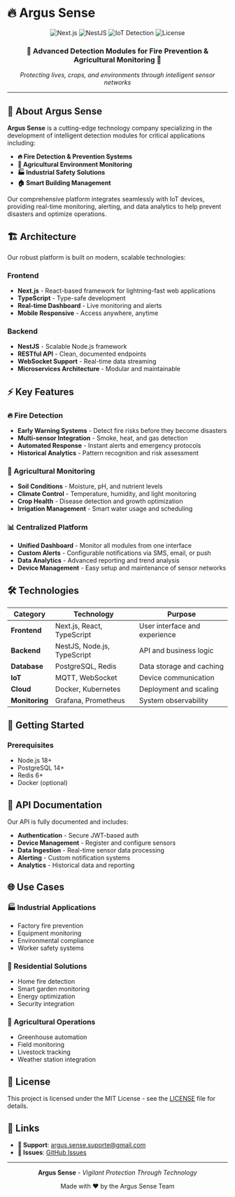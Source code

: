 # 🔥 Argus Sense

<div align="center">
  <img src="https://img.shields.io/badge/Built%20with-Next.js-black?style=for-the-badge&logo=next.js" alt="Next.js">
  <img src="https://img.shields.io/badge/API-NestJS-ea2845?style=for-the-badge&logo=nestjs" alt="NestJS">
  <img src="https://img.shields.io/badge/Focus-IoT%20Detection-green?style=for-the-badge" alt="IoT Detection">
  <img src="https://img.shields.io/badge/License-MIT-blue?style=for-the-badge" alt="License">
</div>

<div align="center">
  <h3>🌾 Advanced Detection Modules for Fire Prevention & Agricultural Monitoring 🌾</h3>
  <p><em>Protecting lives, crops, and environments through intelligent sensor networks</em></p>
</div>

---

## 🚀 About Argus Sense

**Argus Sense** is a cutting-edge technology company specializing in the development of intelligent detection modules for critical applications including:

- **🔥 Fire Detection & Prevention Systems**
- **🌱 Agricultural Environment Monitoring**
- **🏭 Industrial Safety Solutions**
- **🏠 Smart Building Management**

Our comprehensive platform integrates seamlessly with IoT devices, providing real-time monitoring, alerting, and data analytics to help prevent disasters and optimize operations.

## 🏗️ Architecture

Our robust platform is built on modern, scalable technologies:

### Frontend
- **Next.js** - React-based framework for lightning-fast web applications
- **TypeScript** - Type-safe development
- **Real-time Dashboard** - Live monitoring and alerts
- **Mobile Responsive** - Access anywhere, anytime

### Backend
- **NestJS** - Scalable Node.js framework
- **RESTful API** - Clean, documented endpoints
- **WebSocket Support** - Real-time data streaming
- **Microservices Architecture** - Modular and maintainable

## ⚡ Key Features

### 🔥 Fire Detection
- **Early Warning Systems** - Detect fire risks before they become disasters
- **Multi-sensor Integration** - Smoke, heat, and gas detection
- **Automated Response** - Instant alerts and emergency protocols
- **Historical Analytics** - Pattern recognition and risk assessment

### 🌾 Agricultural Monitoring
- **Soil Conditions** - Moisture, pH, and nutrient levels
- **Climate Control** - Temperature, humidity, and light monitoring
- **Crop Health** - Disease detection and growth optimization
- **Irrigation Management** - Smart water usage and scheduling

### 📊 Centralized Platform
- **Unified Dashboard** - Monitor all modules from one interface
- **Custom Alerts** - Configurable notifications via SMS, email, or push
- **Data Analytics** - Advanced reporting and trend analysis
- **Device Management** - Easy setup and maintenance of sensor networks

## 🛠️ Technologies

| Category | Technology | Purpose |
|----------|------------|---------|
| **Frontend** | Next.js, React, TypeScript | User interface and experience |
| **Backend** | NestJS, Node.js, TypeScript | API and business logic |
| **Database** | PostgreSQL, Redis | Data storage and caching |
| **IoT** | MQTT, WebSocket | Device communication |
| **Cloud** | Docker, Kubernetes | Deployment and scaling |
| **Monitoring** | Grafana, Prometheus | System observability |

## 🚦 Getting Started

### Prerequisites
- Node.js 18+ 
- PostgreSQL 14+
- Redis 6+
- Docker (optional)

## 📡 API Documentation

Our API is fully documented and includes:

- **Authentication** - Secure JWT-based auth
- **Device Management** - Register and configure sensors
- **Data Ingestion** - Real-time sensor data processing
- **Alerting** - Custom notification systems
- **Analytics** - Historical data and reporting

## 🌐 Use Cases

### 🏭 Industrial Applications
- Factory fire prevention
- Equipment monitoring
- Environmental compliance
- Worker safety systems

### 🏡 Residential Solutions
- Home fire detection
- Smart garden monitoring
- Energy optimization
- Security integration

### 🌾 Agricultural Operations
- Greenhouse automation
- Field monitoring
- Livestock tracking
- Weather station integration

## 📄 License

This project is licensed under the MIT License - see the [LICENSE](LICENSE) file for details.

## 🔗 Links

- **💬 Support**: [argus.sense.suporte@gmail.com](mailto:argus.sense.suporte@gmail.com)
- **🐛 Issues**: [GitHub Issues](https://github.com/argus-sense/platform/issues)

---

<div align="center">
  <p>
    <strong>Argus Sense</strong> - <em>Vigilant Protection Through Technology</em>
  </p>
  <p>
    Made with ❤️ by the Argus Sense Team
  </p>
</div>
